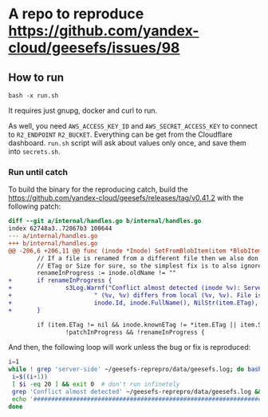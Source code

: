 # A repo to reproduce https://github.com/yandex-cloud/geesefs/issues/98

## How to run

`bash -x run.sh`

It requires just gnupg, docker and curl to run.

As well, you need `AWS_ACCESS_KEY_ID` and `AWS_SECRET_ACCESS_KEY` to connect to `R2_ENDPOINT` `R2_BUCKET`. Everything can be get from the Cloudflare dashboard. `run.sh` script will ask about values only once, and save them into `secrets.sh`.

### Run until catch

To build the binary for the reproducing catch, build the https://github.com/yandex-cloud/geesefs/releases/tag/v0.41.2 with the following patch:

```diff
diff --git a/internal/handles.go b/internal/handles.go
index 62748a3..72867b3 100644
--- a/internal/handles.go
+++ b/internal/handles.go
@@ -206,6 +206,11 @@ func (inode *Inode) SetFromBlobItem(item *BlobItemOutput) {
        // If a file is renamed from a different file then we also don't know its server-side
        // ETag or Size for sure, so the simplest fix is to also ignore this check
        renameInProgress := inode.oldName != ""
+       if renameInProgress {
+               s3Log.Warnf("Conflict almost detected (inode %v): Server-Side ETag or size of %v"+
+                       " (%v, %v) differs from local (%v, %v). File is changed remotely, dropping cache",
+                       inode.Id, inode.FullName(), NilStr(item.ETag), item.Size, inode.knownETag, inode.knownSize)
+       }

        if (item.ETag != nil && inode.knownETag != *item.ETag || item.Size != inode.knownSize) &&
                !patchInProgress && !renameInProgress {
```

And then, the following loop will work unless the bug or fix is reproduced:

```bash
i=1
while ! grep 'server-side' ~/geesefs-reprepro/data/geesefs.log; do bash -x run.sh
 i=$((i+1))
 [ $i -eq 20 ] && exit 0  # don't run infinetely
 grep 'Conflict almost detected' ~/geesefs-reprepro/data/geesefs.log && exit 0  # finish on the fix catched
 echo '############################################################################################'
done
```
